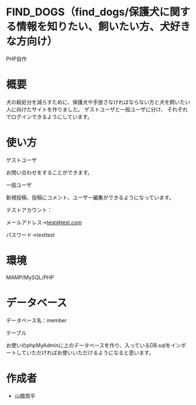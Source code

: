 
# FIND_DOGS（find_dogs/保護犬に関する情報を知りたい、飼いたい方、犬好きな方向け）
 
PHP自作
 
# 概要
 
犬の殺処分を減らすために、保護犬や手放さなければならない方と犬を飼いたい人に向けたサイトを作りました。
ゲストユーザと一般ユーザに分け、 それぞれでログインできるようにしています。
 
# 使い方
 
ゲストユーザ

お問い合わせをすることができます。

一般ユーザ

新規投稿、投稿にコメント、ユーザー編集ができるようになっています。

テストアカウント：

メールアドレス→test@test.com

パスワード→testtest
 
# 環境
 
MAMP/MySQL/PHP

# データベース
 
データベース名：member

テーブル

お使いのphpMyAdminに上のデータベースを作り、入っているDB.sqlをインポートしていただければお使いいただけるようになると思います。

# 作成者
 
* 山舘周平
